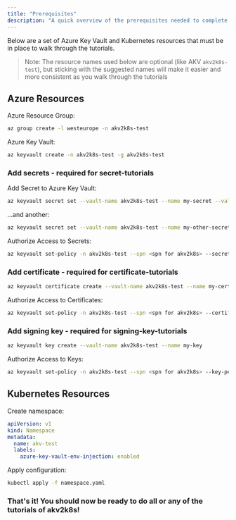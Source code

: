 ```yaml
---
title: "Prerequisites"
description: "A quick overview of the prerequisites needed to complete the tutorials"
---
```


Below are a set of Azure Key Vault and Kubernetes resources that must be in place to walk through the tutorials.

> Note: The resource names used below are optional (like AKV `akv2k8s-test`), but sticking with the suggested names will make it easier and more consistent as you walk through the tutorials

## Azure Resources

Azure Resource Group:

```bash
az group create -l westeurope -n akv2k8s-test
```

Azure Key Vault:

```bash
az keyvault create -n akv2k8s-test -g akv2k8s-test
```

### Add secrets - required for secret-tutorials

Add Secret to Azure Key Vault:

```bash
az keyvault secret set --vault-name akv2k8s-test --name my-secret --value "My super secret"
```

...and another:

```bash
az keyvault secret set --vault-name akv2k8s-test --name my-other-secret --value "My other super secret"
```

Authorize Access to Secrets:

```bash
az keyvault set-policy -n akv2k8s-test --spn <spn for akv2k8s> --secret-permissions get 
```

### Add certificate - required for certificate-tutorials

```bash
az keyvault certificate create --vault-name akv2k8s-test --name my-certificate -p "$(az keyvault certificate get-default-policy -o json)"
```

Authorize Access to Certificates:

```bash
az keyvault set-policy -n akv2k8s-test --spn <spn for akv2k8s> --certificate-permissions get 
```

### Add signing key - required for signing-key-tutorials

```bash
az keyvault key create --vault-name akv2k8s-test --name my-key
```

Authorize Access to Keys:

```bash
az keyvault set-policy -n akv2k8s-test --spn <spn for akv2k8s> --key-permissions get 
```

## Kubernetes Resources

Create namespace:

```yaml:title=namespace.yaml
apiVersion: v1
kind: Namespace
metadata:
  name: akv-test
  labels:
    azure-key-vault-env-injection: enabled
```

Apply configuration:

```bash
kubectl apply -f namespace.yaml
```

### That's it! You should now be ready to do all or any of the tutorials of akv2k8s!
